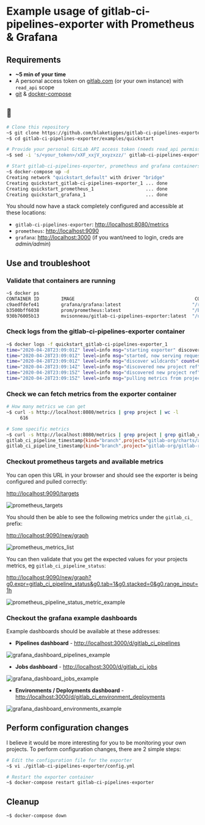 # Example usage of gitlab-ci-pipelines-exporter with Prometheus & Grafana

## Requirements

- **~5 min of your time**
- A personal access token on [gitlab.com](https://docs.gitlab.com/ee/user/profile/personal_access_tokens.html) (or your own instance) with `read_api` scope
- [git](https://git-scm.com/) & [docker-compose](https://docs.docker.com/compose/)

## 🚀

```bash
# Clone this repository
~$ git clone https://github.com/blaketigges/gitlab-ci-pipelines-exporter.git
~$ cd gitlab-ci-pipelines-exporter/examples/quickstart

# Provide your personal GitLab API access token (needs read_api permissions)
~$ sed -i 's/<your_token>/xXF_xxjV_xxyzxzz/' gitlab-ci-pipelines-exporter.yml

# Start gitlab-ci-pipelines-exporter, prometheus and grafana containers !
~$ docker-compose up -d
Creating network "quickstart_default" with driver "bridge"
Creating quickstart_gitlab-ci-pipelines-exporter_1 ... done
Creating quickstart_prometheus_1                   ... done
Creating quickstart_grafana_1                      ... done
```

You should now have a stack completely configured and accessible at these locations:

- `gitlab-ci-pipelines-exporter`: [http://localhost:8080/metrics](http://localhost:8080/metrics)
- `prometheus`: [http://localhost:9090](http://localhost:9090)
- `grafana`: [http://localhost:3000](http://localhost:3000) (if you want/need to login, creds are _admin/admin_)

## Use and troubleshoot

### Validate that containers are running

```bash
~$ docker ps
CONTAINER ID        IMAGE                                            COMMAND                  CREATED             STATUS              PORTS                    NAMES
c9aedfdefe41        grafana/grafana:latest                          "/run.sh"                6 seconds ago       Up 4 seconds        0.0.0.0:3000->3000/tcp   quickstart_grafana_1
b3500bff6038        prom/prometheus:latest                          "/bin/prometheus --c…"   7 seconds ago       Up 5 seconds        0.0.0.0:9090->9090/tcp   quickstart_prometheus_1
930b76005b13        mvisonneau/gitlab-ci-pipelines-exporter:latest  "/usr/local/bin/gitl…"   8 seconds ago       Up 6 seconds        0.0.0.0:8080->8080/tcp   quickstart_gitlab-ci-pipelines-exporter_1
```

### Check logs from the gitlab-ci-pipelines-exporter container

```bash
~$ docker logs -f quickstart_gitlab-ci-pipelines-exporter_1
time="2020-04-28T23:09:01Z" level=info msg="starting exporter" discover-projects-refs-interval=300s discover-wildcard-projects-interval=1800s gitlab-endpoint="https://gitlab.com" on-init-fetch-refs-from-pipelines=false pulling-projects-refs-interval=30s rate-limit=10rps
time="2020-04-28T23:09:01Z" level=info msg="started, now serving requests" listen-address=":8080"
time="2020-04-28T23:09:01Z" level=info msg="discover wildcards" count=0
time="2020-04-28T23:09:14Z" level=info msg="discovered new project ref" project-id=250833 project-path-with-namespace=gitlab-org/gitlab-runner project-ref=master project-ref-kind=branch
time="2020-04-28T23:09:15Z" level=info msg="discovered new project ref" project-id=11915984 project-path-with-namespace=gitlab-org/charts/auto-deploy-app project-ref=master project-ref-kind=branch
time="2020-04-28T23:09:15Z" level=info msg="pulling metrics from projects refs" count=2
```

### Check we can fetch metrics from the exporter container

```bash
# How many metrics we can get
~$ curl -s http://localhost:8080/metrics | grep project | wc -l
     616

# Some specific metrics
~$ curl -s http://localhost:8080/metrics | grep project | grep gitlab_ci_pipeline_timestamp
gitlab_ci_pipeline_timestamp{kind="branch",project="gitlab-org/charts/auto-deploy-app",ref="master",topics="",variables=""} 1.595330197e+09
gitlab_ci_pipeline_timestamp{kind="branch",project="gitlab-org/gitlab-runner",ref="master",topics="",variables=""} 1.604520738e+09
```

### Checkout prometheus targets and available metrics

You can open this URL in your browser and should see the exporter is being configured and pulled correctly:

[http://localhost:9090/targets](http://localhost:9090/targets)

![prometheus_targets](/docs/images/prometheus_targets_example.png)

You should then be able to see the following metrics under the `gitlab_ci_` prefix:

[http://localhost:9090/new/graph](http://localhost:9090/new/graph)

![prometheus_metrics_list](/docs/images/prometheus_metrics_list_example.png)

You can then validate that you get the expected values for your projects metrics, eg `gitlab_ci_pipeline_status`:

[http://localhost:9090/new/graph?g0.expr=gitlab_ci_pipeline_status&g0.tab=1&g0.stacked=0&g0.range_input=1h](http://localhost:9090/new/graph?g0.expr=gitlab_ci_pipeline_status&g0.tab=1&g0.stacked=0&g0.range_input=1h)

![prometheus_pipeline_status_metric_example](/docs/images/prometheus_pipeline_status_metric_example.png)

### Checkout the grafana example dashboards

Example dashboards should be available at these addresses:

- **Pipelines dashboard** - [http://localhost:3000/d/gitlab_ci_pipelines](http://localhost:3000/d/gitlab_ci_pipelines)

![grafana_dashboard_pipelines_example](/docs/images/grafana_dashboard_pipelines_example.png)

- **Jobs dashboard** - [http://localhost:3000/d/gitlab_ci_jobs](http://localhost:3000/d/gitlab_ci_jobs)

![grafana_dashboard_jobs_example](/docs/images/grafana_dashboard_jobs_example.png)

- **Environments / Deployments dashboard** - [http://localhost:3000/d/gitlab_ci_environment_deployments](http://localhost:3000/d/gitlab_ci_environment_deployments)

![grafana_dashboard_environments_example](/docs/images/grafana_dashboard_environments_example.png)

## Perform configuration changes

I believe it would be more interesting for you to be monitoring your own projects. To perform configuration changes, there are 2 simple steps:

```bash
# Edit the configuration file for the exporter
~$ vi ./gitlab-ci-pipelines-exporter/config.yml

# Restart the exporter container
~$ docker-compose restart gitlab-ci-pipelines-exporter
```

## Cleanup

```bash
~$ docker-compose down
```
